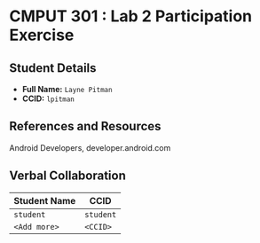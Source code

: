 # CMPUT 301 : Lab 2 Participation Exercise

## Student Details

- **Full Name:** `Layne Pitman`
- **CCID:** `lpitman`

## References and Resources

Android Developers, developer.android.com

## Verbal Collaboration

| Student Name | CCID      |
| ------------ | --------- |
| `student`    | `student` |
| `<Add more>` | `<CCID>`  |
